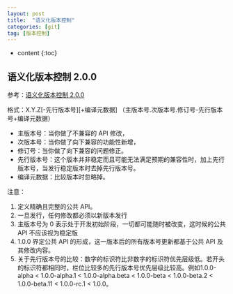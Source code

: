 ```yaml
---
layout: post
title:  "语义化版本控制"
categories: [git]
tag: [版本控制]
---
```


* content
{:toc}


## 语义化版本控制 2.0.0   

参考：[语义化版本控制 2.0.0](https://semver.org/)

格式：X.Y.Z[-先行版本号][+编译元数据] （主版本号.次版本号.修订号-先行版本号+编译元数据）

* 主版本号：当你做了不兼容的 API 修改，
* 次版本号：当你做了向下兼容的功能性新增，
* 修订号：当你做了向下兼容的问题修正。
* 先行版本号：这个版本并非稳定而且可能无法满足预期的兼容性时，加上先行版本号，当发行稳定版本时去掉先行版本号。
* 编译元数据：比较版本时忽略掉。

注意：

1. 定义精确且完整的公共 API。  
2. 一旦发行，任何修改都必须以新版本发行
3. 主版本号为 0 表示处于开发初始阶段，一切都可能随时被改变，这时候的公共 API 不应该视为稳定版
4. 1.0.0 界定公共 API 的形成，这一版本后的所有版本号更新都基于公共 API 及其修改内容。
5. 关于先行版本号的比较：数字的标识符比非数字的标识符优先层级低。若开头的标识符都相同时，栏位比较多的先行版本号优先层级比较高。例如1.0.0-alpha < 1.0.0-alpha.1 < 1.0.0-alpha.beta < 1.0.0-beta < 1.0.0-beta.2 < 1.0.0-beta.11 < 1.0.0-rc.1 < 1.0.0。